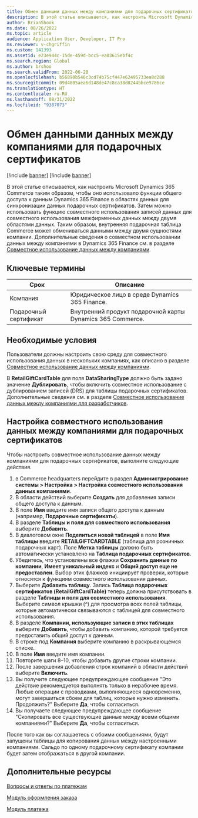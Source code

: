 ```yaml
---
title: Обмен данными данных между компаниями для подарочных сертификатов
description: В этой статье описывается, как настроить Microsoft Dynamics 365 Commerce для использования функций общего доступа к данным Dynamics 365 Finance в областях данных для синхронизации данных подарочных сертификатов.
author: BrianShook
ms.date: 08/26/2022
ms.topic: article
audience: Application User, Developer, IT Pro
ms.reviewer: v-chgriffin
ms.custom: 141393
ms.assetid: e23e944c-15de-459d-bcc5-ea03615ebf4c
ms.search.region: Global
ms.author: brshoo
ms.search.validFrom: 2022-06-20
ms.openlocfilehash: b56890b546c3cd74b75cf447e62495733ea8d288
ms.sourcegitcommit: 09d4805aea6d148de47c8ca38d8244bbce9786ce
ms.translationtype: HT
ms.contentlocale: ru-RU
ms.lasthandoff: 08/31/2022
ms.locfileid: "9387073"
---
```

# <a name="cross-company-data-sharing-for-gift-cards"></a>Обмен данными данных между компаниями для подарочных сертификатов

[!include [banner](../includes/banner.md)]
[!include [banner](../includes/preview-banner.md)]

В этой статье описывается, как настроить Microsoft Dynamics 365 Commerce таким образом, чтобы оно использовало функции общего доступа к данным Dynamics 365 Finance в областях данных для синхронизации данных подарочных сертификатов. Затем можно использовать функцию совместного использования записей данных для совместного использования межфирменных данных между двумя областями данных. Таким образом, внутренняя подарочная таблица Commerce может обмениваться данными между двумя сущностями компании. Дополнительные сведения о совместном использовании данных между компаниями в Dynamics 365 Finance см. в разделе [Совместное использование данных между компаниями](/dynamics365/fin-ops-core/dev-itpro/sysadmin/cross-company-data-sharing).

## <a name="key-terms"></a>Ключевые термины

| Срок | Описание |
|---|---|
| Компания | Юридическое лицо в среде Dynamics 365 Finance. |
| Подарочный сертификат | Внутренний продукт подарочной карты Dynamics 365 Commerce. |

## <a name="prerequisites"></a>Необходимые условия

Пользователи должны настроить свою среду для совместного использования данных в нескольких компаниях, как описано в разделе [Совместное использование данных между компаниями](/dynamics365/fin-ops-core/dev-itpro/sysadmin/cross-company-data-sharing).

В **RetailGiftCardTable** для поля **DataSharingType** должно быть задано значение **Дублировать**, чтобы включить совместное использование с дублированием записей (DRS) для таблицы подарочных сертификатов. Дополнительные сведения см. в разделе [Совместное использование данных между компаниями для разработчиков](/dynamics365/fin-ops-core/dev-itpro/sysadmin/drs-srs-dev).

## <a name="configure-cross-company-data-sharing-for-gift-cards"></a>Настройка совместного использования данных между компаниями для подарочных сертификатов

Чтобы настроить совместное использование данных между компаниями для подарочных сертификатов, выполните следующие действия.

1. в Commerce headquarters перейдите в раздел **Администрирование системы \> Настройка \> Настройка совместного использования данных компаниями**.
1. В области действий выберите **Создать** для добавления записи общего доступа к данным.
1. В поле **Имя** введите имя записи общего доступа к данным (например, **Подарочные сертификаты**).
1. В разделе **Таблицы и поля для совместного использования** выберите **Добавить**.
1. В диалоговом окне **Поделиться новой таблицей** в поле **Имя таблицы** введите **RETAILGIFTCARDTABLE** (таблица для розничных подарочных карт). Поле **Метка таблицы** должно быть автоматически установлено на **Таблица подарочных сертификатов**.
1. Убедитесь, что установлены все флажки **Сохранить данные по компании**, **Имеет уникальный индекс** и **Общий доступ еще не предоставлен**. Выбор этих флажков инициирует проверки, которые относятся к функциям совместного использования данных.
1. Выберите **Добавить таблицу**. Запись **Таблица подарочных сертификатов (RetailGiftCardTable)** теперь должна присутствовать в разделе **Таблицы и поля для совместного использования**. Выберите символ крышки (^) для просмотра всех полей таблицы, которые автоматически связываются с таблицей для совместного использования.
1. В разделе **Компании, использующие записи в этих таблицах** выберите **Добавить**, чтобы добавить компанию, которой требуется предоставить общий доступ к данным.
1. В строке под **Компания** выберите компанию в раскрывающемся списке.
1. В поле **Имя** введите имя компании.
1. Повторите шаги 8–10, чтобы добавить другие строки компании.
1. После завершения добавления строк компаний в области действий выберите **Включить**.
1. Вы получите следующее предупреждающее сообщение "Это действие рекомендуется выполнять только в нерабочее время. Любые операции с проводками, выполняющиеся одновременно, могут завершиться сбоем для таблиц, которые нужно изменить. Продолжить?" Выберите **Да**, чтобы согласиться.
1. Вы получаете следующее предупреждающее сообщение "Скопировать все существующие данные между всеми общими компаниями?" Выберите **Да**, чтобы согласиться.

После того как вы соглашаетесь с обоими сообщениями, будут запущены таблицы для копирования данных между настроенными компаниями. Сальдо по одному подарочному сертификату компании будет затем отображаться в другой компании.

## <a name="additional-resources"></a>Дополнительные ресурсы

[Вопросы и ответы по платежам](payments-retail.md)

[Модуль оформления заказа](../add-checkout-module.md)

[Модуль платежа](../payment-module.md)
